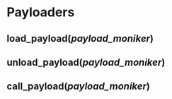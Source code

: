 # Payloaders

## load_payload(*payload_moniker*)
## unload_payload(*payload_moniker*)


## call_payload(*payload_moniker*)